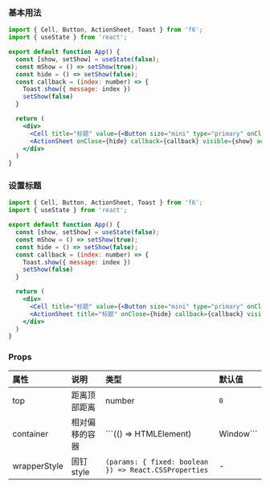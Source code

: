 <div class="block-panel">
      <script>var code =`import { Cell, Button, ActionSheet, Toast } from 'f6';
import { useState } from 'react';

export default function App() {
  const [show, setShow] = useState(false);
  const mShow = () => setShow(true);
  const hide = () => setShow(false);
  const callback = (index: number) => {
    Toast.show({ message: index })
    setShow(false)
  }

  return (
    <div>
      <Cell title="标题" value={<Button size="mini" type="primary" onClick={mShow}>显示</Button>} />
      <ActionSheet onClose={hide} callback={callback} visible={show} actions={[{ name: '相机' }, { name: '相册' }]}></ActionSheet>
    </div>
  )
}
`; console.log(code)</script>
      <h3>基本用法</h3>

```jsx
import { Cell, Button, ActionSheet, Toast } from 'f6';
import { useState } from 'react';

export default function App() {
  const [show, setShow] = useState(false);
  const mShow = () => setShow(true);
  const hide = () => setShow(false);
  const callback = (index: number) => {
    Toast.show({ message: index })
    setShow(false)
  }

  return (
    <div>
      <Cell title="标题" value={<Button size="mini" type="primary" onClick={mShow}>显示</Button>} />
      <ActionSheet onClose={hide} callback={callback} visible={show} actions={[{ name: '相机' }, { name: '相册' }]}></ActionSheet>
    </div>
  )
}
```
</div>

<div class="block-panel">
      <script>var code =`import { Cell, Button, ActionSheet, Toast } from 'f6';
import { useState } from 'react';

export default function App() {
  const [show, setShow] = useState(false);
  const mShow = () => setShow(true);
  const hide = () => setShow(false);
  const callback = (index: number) => {
    Toast.show({ message: index })
    setShow(false)
  }

  return (
    <div>
      <Cell title="标题" value={<Button size="mini" type="primary" onClick={mShow}>显示</Button>} />
      <ActionSheet title="标题" onClose={hide} callback={callback} visible={show} actions={[{ name: '相机' }, { name: '相册' }]}></ActionSheet>
    </div>
  )
}
`; console.log(code)</script>
      <h3>设置标题</h3>

```jsx
import { Cell, Button, ActionSheet, Toast } from 'f6';
import { useState } from 'react';

export default function App() {
  const [show, setShow] = useState(false);
  const mShow = () => setShow(true);
  const hide = () => setShow(false);
  const callback = (index: number) => {
    Toast.show({ message: index })
    setShow(false)
  }

  return (
    <div>
      <Cell title="标题" value={<Button size="mini" type="primary" onClick={mShow}>显示</Button>} />
      <ActionSheet title="标题" onClose={hide} callback={callback} visible={show} actions={[{ name: '相机' }, { name: '相册' }]}></ActionSheet>
    </div>
  )
}
```
</div>

### Props

| 属性 | 说明 | 类型 | 默认值 |
| :-  | :- | :- | :- |
| top | 距离顶部距离 | number | `0` |
| container | 相对偏移的容器 | ```(() => HTMLElement) | Window``` | `window` |
| wrapperStyle | 固钉 style | `(params: { fixed: boolean }) => React.CSSProperties` | - |